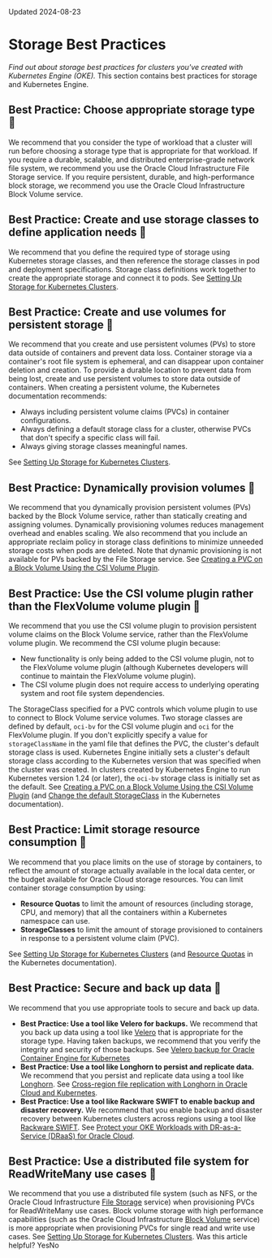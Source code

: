 Updated 2024-08-23
# Storage Best Practices
_Find out about storage best practices for clusters you've created with Kubernetes Engine (OKE)._
This section contains best practices for storage and Kubernetes Engine.
## Best Practice: Choose appropriate storage type 🔗 
We recommend that you consider the type of workload that a cluster will run before choosing a storage type that is appropriate for that workload. 
If you require a durable, scalable, and distributed enterprise-grade network file system, we recommend you use the Oracle Cloud Infrastructure File Storage service. 
If you require persistent, durable, and high-performance block storage, we recommend you use the Oracle Cloud Infrastructure Block Volume service.
## Best Practice: Create and use storage classes to define application needs 🔗 
We recommend that you define the required type of storage using Kubernetes storage classes, and then reference the storage classes in pod and deployment specifications. Storage class definitions work together to create the appropriate storage and connect it to pods.
See [Setting Up Storage for Kubernetes Clusters](https://docs.oracle.com/en-us/iaas/Content/ContEng/Tasks/contengcreatingpersistentvolumeclaim.htm#Creating_a_Persistent_Volume_Claim "Find out how to define and apply persistent volume claims to clusters you've created using Kubernetes Engine \(OKE\). With Oracle Cloud Infrastructure as the underlying IaaS provider, you can provision persistent volume claims by attaching volumes from the Block Volume service or by mounting file systems from the File Storage service.").
## Best Practice: Create and use volumes for persistent storage 🔗 
We recommend that you create and use persistent volumes (PVs) to store data outside of containers and prevent data loss. 
Container storage via a container's root file system is ephemeral, and can disappear upon container deletion and creation. To provide a durable location to prevent data from being lost, create and use persistent volumes to store data outside of containers.
When creating a persistent volume, the Kubernetes documentation recommends:
  * Always including persistent volume claims (PVCs) in container configurations.
  * Always defining a default storage class for a cluster, otherwise PVCs that don't specify a specific class will fail.
  * Always giving storage classes meaningful names.


See [Setting Up Storage for Kubernetes Clusters](https://docs.oracle.com/en-us/iaas/Content/ContEng/Tasks/contengcreatingpersistentvolumeclaim.htm#Creating_a_Persistent_Volume_Claim "Find out how to define and apply persistent volume claims to clusters you've created using Kubernetes Engine \(OKE\). With Oracle Cloud Infrastructure as the underlying IaaS provider, you can provision persistent volume claims by attaching volumes from the Block Volume service or by mounting file systems from the File Storage service.").
## Best Practice: Dynamically provision volumes 🔗 
We recommend that you dynamically provision persistent volumes (PVs) backed by the Block Volume service, rather than statically creating and assigning volumes. Dynamically provisioning volumes reduces management overhead and enables scaling.
We also recommend that you include an appropriate reclaim policy in storage class definitions to minimize unneeded storage costs when pods are deleted. 
Note that dynamic provisioning is not available for PVs backed by the File Storage service.
See [Creating a PVC on a Block Volume Using the CSI Volume Plugin](https://docs.oracle.com/en-us/iaas/Content/ContEng/Tasks/contengcreatingpersistentvolumeclaim_topic-Provisioning_PVCs_on_BV.htm#contengcreatingpersistentvolumeclaim_topic_Provisioning_PVCs_on_BV_Dynamic_PV_CSI).
## Best Practice: Use the CSI volume plugin rather than the FlexVolume volume plugin 🔗 
We recommend that you use the CSI volume plugin to provision persistent volume claims on the Block Volume service, rather than the FlexVolume volume plugin.
We recommend the CSI volume plugin because:
  * New functionality is only being added to the CSI volume plugin, not to the FlexVolume volume plugin (although Kubernetes developers will continue to maintain the FlexVolume volume plugin).
  * The CSI volume plugin does not require access to underlying operating system and root file system dependencies.


The StorageClass specified for a PVC controls which volume plugin to use to connect to Block Volume service volumes. Two storage classes are defined by default, `oci-bv` for the CSI volume plugin and `oci` for the FlexVolume plugin. If you don't explicitly specify a value for `storageClassName` in the yaml file that defines the PVC, the cluster's default storage class is used.
Kubernetes Engine initially sets a cluster's default storage class according to the Kubernetes version that was specified when the cluster was created. In clusters created by Kubernetes Engine to run Kubernetes version 1.24 (or later), the `oci-bv` storage class is initially set as the default. 
See [Creating a PVC on a Block Volume Using the CSI Volume Plugin](https://docs.oracle.com/en-us/iaas/Content/ContEng/Tasks/contengcreatingpersistentvolumeclaim_topic-Provisioning_PVCs_on_BV.htm#contengcreatingpersistentvolumeclaim_topic_Provisioning_PVCs_on_BV_Dynamic_PV_CSI) (and [Change the default StorageClass](https://kubernetes.io/docs/tasks/administer-cluster/change-default-storage-class/) in the Kubernetes documentation).
## Best Practice: Limit storage resource consumption 🔗 
We recommend that you place limits on the use of storage by containers, to reflect the amount of storage actually available in the local data center, or the budget available for Oracle Cloud storage resources.
You can limit container storage consumption by using:
  * **Resource Quotas** to limit the amount of resources (including storage, CPU, and memory) that all the containers within a Kubernetes namespace can use.
  * **StorageClasses** to limit the amount of storage provisioned to containers in response to a persistent volume claim (PVC).


See [Setting Up Storage for Kubernetes Clusters](https://docs.oracle.com/en-us/iaas/Content/ContEng/Tasks/contengcreatingpersistentvolumeclaim.htm#Creating_a_Persistent_Volume_Claim "Find out how to define and apply persistent volume claims to clusters you've created using Kubernetes Engine \(OKE\). With Oracle Cloud Infrastructure as the underlying IaaS provider, you can provision persistent volume claims by attaching volumes from the Block Volume service or by mounting file systems from the File Storage service.") (and [Resource Quotas](https://kubernetes.io/docs/concepts/policy/resource-quotas/) in the Kubernetes documentation).
## Best Practice: Secure and back up data 🔗 
We recommend that you use appropriate tools to secure and back up data. 
  * **Best Practice: Use a tool like Velero for backups.**
We recommend that you back up data using a tool like [Velero](https://velero.io/) that is appropriate for the storage type. Having taken backups, we recommend that you verify the integrity and security of those backups.
See [Velero backup for Oracle Container Engine for Kubernetes](https://blogs.oracle.com/cloud-infrastructure/post/backing-up-your-oke-environment-with-velero)
  * **Best Practice: Use a tool like Longhorn to persist and replicate data.**
We recommend that you persist and replicate data using a tool like [Longhorn](https://longhorn.io/).
See [Cross-region file replication with Longhorn in Oracle Cloud and Kubernetes](https://medium.com/oracledevs/cross-region-file-replication-with-longhorn-in-oracle-cloud-and-kubernetes-de5a5b82e4b7).
  * **Best Practice: Use a tool like Rackware SWIFT to enable backup and disaster recovery.**
We recommend that you enable backup and disaster recovery between Kubernetes clusters across regions using a tool like [Rackware SWIFT](https://www.rackwareinc.com/swift).
See [Protect your OKE Workloads with DR-as-a-Service (DRaaS) for Oracle Cloud](https://blogs.oracle.com/developers/post/protect-your-oke-workloads-with-draas-for-oracle-cloud).


## Best Practice: Use a distributed file system for ReadWriteMany use cases 🔗 
We recommend that you use a distributed file system (such as NFS, or the Oracle Cloud Infrastructure [File Storage](https://docs.oracle.com/iaas/Content/File/home.htm) service) when provisioning PVCs for ReadWriteMany use cases.
Block volume storage with high performance capabilities (such as the Oracle Cloud Infrastructure [Block Volume](https://docs.oracle.com/iaas/Content/Block/home.htm) service) is more appropriate when provisioning PVCs for single read and write use cases.
See [Setting Up Storage for Kubernetes Clusters](https://docs.oracle.com/en-us/iaas/Content/ContEng/Tasks/contengcreatingpersistentvolumeclaim.htm#Creating_a_Persistent_Volume_Claim "Find out how to define and apply persistent volume claims to clusters you've created using Kubernetes Engine \(OKE\). With Oracle Cloud Infrastructure as the underlying IaaS provider, you can provision persistent volume claims by attaching volumes from the Block Volume service or by mounting file systems from the File Storage service.").
Was this article helpful?
YesNo

